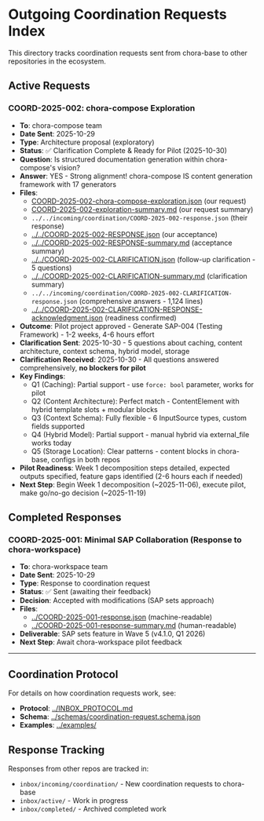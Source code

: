 # Outgoing Coordination Requests Index

This directory tracks coordination requests sent from chora-base to other repositories in the ecosystem.

## Active Requests

### COORD-2025-002: chora-compose Exploration
- **To**: chora-compose team
- **Date Sent**: 2025-10-29
- **Type**: Architecture proposal (exploratory)
- **Status**: ✅ Clarification Complete & Ready for Pilot (2025-10-30)
- **Question**: Is structured documentation generation within chora-compose's vision?
- **Answer**: YES - Strong alignment! chora-compose IS content generation framework with 17 generators
- **Files**:
  - [COORD-2025-002-chora-compose-exploration.json](./COORD-2025-002-chora-compose-exploration.json) (our request)
  - [COORD-2025-002-exploration-summary.md](./COORD-2025-002-exploration-summary.md) (our request summary)
  - `../../incoming/coordination/COORD-2025-002-response.json` (their response)
  - [../../COORD-2025-002-RESPONSE.json](../../COORD-2025-002-RESPONSE.json) (our acceptance)
  - [../../COORD-2025-002-RESPONSE-summary.md](../../COORD-2025-002-RESPONSE-summary.md) (acceptance summary)
  - [../../COORD-2025-002-CLARIFICATION.json](../../COORD-2025-002-CLARIFICATION.json) (follow-up clarification - 5 questions)
  - [../../COORD-2025-002-CLARIFICATION-summary.md](../../COORD-2025-002-CLARIFICATION-summary.md) (clarification summary)
  - `../../incoming/coordination/COORD-2025-002-CLARIFICATION-response.json` (comprehensive answers - 1,124 lines)
  - [../../COORD-2025-002-CLARIFICATION-RESPONSE-acknowledgment.json](../../COORD-2025-002-CLARIFICATION-RESPONSE-acknowledgment.json) (readiness confirmed)
- **Outcome**: Pilot project approved - Generate SAP-004 (Testing Framework) - 1-2 weeks, 4-6 hours effort
- **Clarification Sent**: 2025-10-30 - 5 questions about caching, content architecture, context schema, hybrid model, storage
- **Clarification Received**: 2025-10-30 - All questions answered comprehensively, **no blockers for pilot**
- **Key Findings**:
  - Q1 (Caching): Partial support - use `force: bool` parameter, works for pilot
  - Q2 (Content Architecture): Perfect match - ContentElement with hybrid template slots + modular blocks
  - Q3 (Context Schema): Fully flexible - 6 InputSource types, custom fields supported
  - Q4 (Hybrid Model): Partial support - manual hybrid via external_file works today
  - Q5 (Storage Location): Clear patterns - content blocks in chora-base, configs in both repos
- **Pilot Readiness**: Week 1 decomposition steps detailed, expected outputs specified, feature gaps identified (2-6 hours each if needed)
- **Next Step**: Begin Week 1 decomposition (~2025-11-06), execute pilot, make go/no-go decision (~2025-11-19)

## Completed Responses

### COORD-2025-001: Minimal SAP Collaboration (Response to chora-workspace)
- **To**: chora-workspace team
- **Date Sent**: 2025-10-29
- **Type**: Response to coordination request
- **Status**: ✅ Sent (awaiting their feedback)
- **Decision**: Accepted with modifications (SAP sets approach)
- **Files**:
  - [../COORD-2025-001-response.json](../COORD-2025-001-response.json) (machine-readable)
  - [../COORD-2025-001-response-summary.md](../COORD-2025-001-response-summary.md) (human-readable)
- **Deliverable**: SAP sets feature in Wave 5 (v4.1.0, Q1 2026)
- **Next Step**: Await chora-workspace pilot feedback

---

## Coordination Protocol

For details on how coordination requests work, see:
- **Protocol**: [../INBOX_PROTOCOL.md](../INBOX_PROTOCOL.md)
- **Schema**: [../schemas/coordination-request.schema.json](../schemas/coordination-request.schema.json)
- **Examples**: [../examples/](../examples/)

## Response Tracking

Responses from other repos are tracked in:
- `inbox/incoming/coordination/` - New coordination requests to chora-base
- `inbox/active/` - Work in progress
- `inbox/completed/` - Archived completed work
